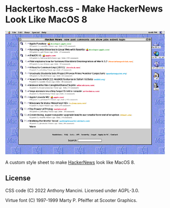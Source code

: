 # Hackertosh.css - Make HackerNews Look Like MacOS 8

<center>
  <img src="screenshots/screenshot-1.png" />
</center>

A custom style sheet to make [HackerNews](https://news.ycombinator.com/) look like MacOS 8.

## License

CSS code (C) 2022 Anthony Mancini. Licensed under AGPL-3.0.

Virtue font (C) 1997-1999 Marty P. Pfeiffer at Scooter Graphics.

